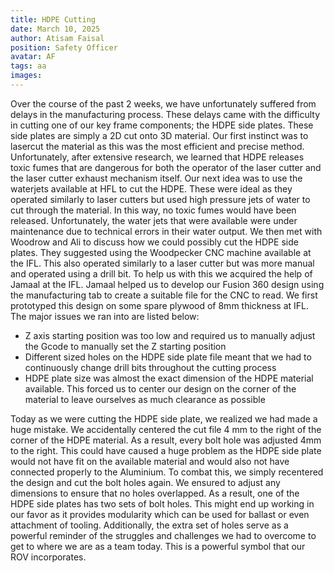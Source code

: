 ```yaml
---
title: HDPE Cutting
date: March 10, 2025
author: Atisam Faisal
position: Safety Officer
avatar: AF
tags: aa
images:
---
```


Over the course of the past 2 weeks, we have unfortunately suffered from delays in the manufacturing process. These delays came with the difficulty in cutting one of our key frame components; the HDPE side plates. These side plates are simply a 2D cut onto 3D material. Our first instinct was to lasercut the material as this was the most efficient and precise method. Unfortunately, after extensive research, we learned that HDPE releases toxic fumes that are dangerous for both the operator of the laser cutter and the laser cutter exhaust mechanism itself. Our next idea was to use the waterjets available at HFL to cut the HDPE. These were ideal as they operated similarly to laser cutters but used high pressure jets of water to cut through the material. In this way, no toxic fumes would have been released. Unfortunately, the water jets that were available were under maintenance due to technical errors in their water output. We then met with Woodrow and Ali to discuss how we could possibly cut the HDPE side plates. They suggested using the Woodpecker CNC machine available at the IFL. This also operated similarly to a laser cutter but was more manual and operated using a drill bit. To help us with this we acquired the help of Jamaal at the IFL. Jamaal helped us to develop our Fusion 360 design using the manufacturing tab to create a suitable file for the CNC to read. We first prototyped this design on some spare plywood of 8mm thickness at IFL. The major issues we ran into are listed below:

- Z axis starting position was too low and required us to manually adjust the Gcode to manually set the Z starting position 
- Different sized holes on the HDPE side plate file meant that we had to continuously change drill bits throughout the cutting process
- HDPE plate size was almost the exact dimension of the HDPE material available. This forced us to center our design on the corner of the material to leave ourselves as much clearance as possible

Today as we were cutting the HDPE side plate, we realized we had made a huge mistake. We accidentally centered the cut file 4 mm to the right of the corner of the HDPE material. As a result, every bolt hole was adjusted 4mm to the right. This could have caused a huge problem as the HDPE side plate would not have fit on the available material and would also not have connected properly to the Aluminium. To combat this, we simply recentered the design and cut the bolt holes again. We ensured to adjust any dimensions to ensure that no holes overlapped. As a result, one of the HDPE side plates has two sets of bolt holes. This might end up working in our favor as it provides modularity which can be used for ballast or even attachment of tooling. Additionally, the extra set of holes serve as a powerful reminder of the struggles and challenges we had to overcome to get to where we are as a team today. This is a powerful symbol that our ROV incorporates.
